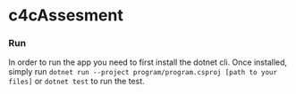 # c4cAssesment

### Run 
In order to run the app you need to first install the dotnet cli. 
Once installed, simply run `dotnet run --project program/program.csproj [path to your files]` or `dotnet test` to run the test. 